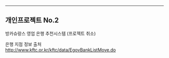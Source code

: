 -------------------------------
개인프로젝트 No.2
-------------------------------
방카슈랑스 영업 은행 추천시스템 (프로젝트 취소)

은행 지점 정보 출처<br>
<a href = 'http://www.kftc.or.kr/kftc/data/EgovBankListMove.do'> http://www.kftc.or.kr/kftc/data/EgovBankListMove.do </a>
